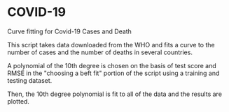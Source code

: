 # COVID-19
Curve fitting for Covid-19 Cases and Death

This script takes data downloaded from the WHO and fits a curve to the number of cases and the number of deaths in several countries. 

A polynomial of the 10th degree is chosen on the basis of test score and RMSE in the "choosing a beft fit" portion of the script using a training and testing dataset.


Then, the 10th degree polynomial is fit to all of the data and the results are plotted.
